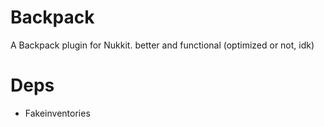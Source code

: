 # Backpack
A Backpack plugin for Nukkit.
better and functional (optimized or not, idk)

# Deps
 - Fakeinventories



